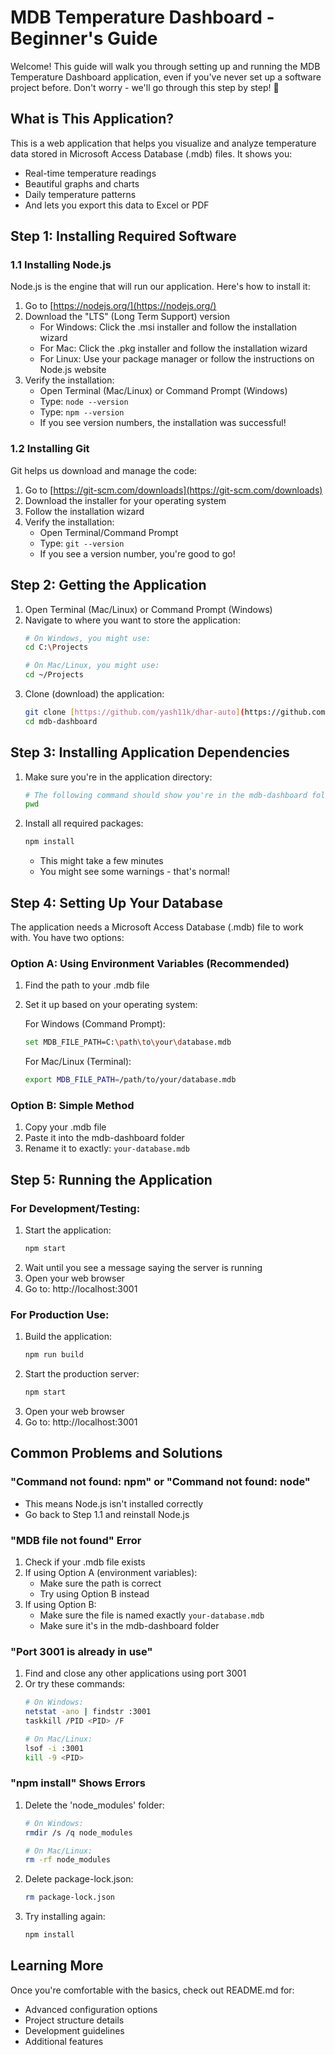 # MDB Temperature Dashboard - Beginner's Guide

Welcome! This guide will walk you through setting up and running the MDB Temperature Dashboard application, even if you've never set up a software project before. Don't worry - we'll go through this step by step! 🚀

## What is This Application?

This is a web application that helps you visualize and analyze temperature data stored in Microsoft Access Database (.mdb) files. It shows you:
- Real-time temperature readings
- Beautiful graphs and charts
- Daily temperature patterns
- And lets you export this data to Excel or PDF

## Step 1: Installing Required Software

### 1.1 Installing Node.js
Node.js is the engine that will run our application. Here's how to install it:

1. Go to [https://nodejs.org/](https://nodejs.org/)
2. Download the "LTS" (Long Term Support) version
   - For Windows: Click the .msi installer and follow the installation wizard
   - For Mac: Click the .pkg installer and follow the installation wizard
   - For Linux: Use your package manager or follow the instructions on Node.js website
3. Verify the installation:
   - Open Terminal (Mac/Linux) or Command Prompt (Windows)
   - Type: `node --version`
   - Type: `npm --version`
   - If you see version numbers, the installation was successful!

### 1.2 Installing Git
Git helps us download and manage the code:

1. Go to [https://git-scm.com/downloads](https://git-scm.com/downloads)
2. Download the installer for your operating system
3. Follow the installation wizard
4. Verify the installation:
   - Open Terminal/Command Prompt
   - Type: `git --version`
   - If you see a version number, you're good to go!

## Step 2: Getting the Application

1. Open Terminal (Mac/Linux) or Command Prompt (Windows)
2. Navigate to where you want to store the application:
   ```bash
   # On Windows, you might use:
   cd C:\Projects

   # On Mac/Linux, you might use:
   cd ~/Projects
   ```
3. Clone (download) the application:
   ```bash
   git clone [https://github.com/yash11k/dhar-auto](https://github.com/yash11K/dhar-auto)
   cd mdb-dashboard
   ```

## Step 3: Installing Application Dependencies

1. Make sure you're in the application directory:
   ```bash
   # The following command should show you're in the mdb-dashboard folder
   pwd
   ```

2. Install all required packages:
   ```bash
   npm install
   ```
   - This might take a few minutes
   - You might see some warnings - that's normal!

## Step 4: Setting Up Your Database

The application needs a Microsoft Access Database (.mdb) file to work with. You have two options:

### Option A: Using Environment Variables (Recommended)
1. Find the path to your .mdb file
2. Set it up based on your operating system:

   For Windows (Command Prompt):
   ```bash
   set MDB_FILE_PATH=C:\path\to\your\database.mdb
   ```

   For Mac/Linux (Terminal):
   ```bash
   export MDB_FILE_PATH=/path/to/your/database.mdb
   ```

### Option B: Simple Method
1. Copy your .mdb file
2. Paste it into the mdb-dashboard folder
3. Rename it to exactly: `your-database.mdb`

## Step 5: Running the Application

### For Development/Testing:
1. Start the application:
   ```bash
   npm start
   ```
2. Wait until you see a message saying the server is running
3. Open your web browser
4. Go to: http://localhost:3001

### For Production Use:
1. Build the application:
   ```bash
   npm run build
   ```
2. Start the production server:
   ```bash
   npm start
   ```
3. Open your web browser
4. Go to: http://localhost:3001

## Common Problems and Solutions

### "Command not found: npm" or "Command not found: node"
- This means Node.js isn't installed correctly
- Go back to Step 1.1 and reinstall Node.js

### "MDB file not found" Error
1. Check if your .mdb file exists
2. If using Option A (environment variables):
   - Make sure the path is correct
   - Try using Option B instead
3. If using Option B:
   - Make sure the file is named exactly `your-database.mdb`
   - Make sure it's in the mdb-dashboard folder

### "Port 3001 is already in use"
1. Find and close any other applications using port 3001
2. Or try these commands:
   ```bash
   # On Windows:
   netstat -ano | findstr :3001
   taskkill /PID <PID> /F

   # On Mac/Linux:
   lsof -i :3001
   kill -9 <PID>
   ```

### "npm install" Shows Errors
1. Delete the 'node_modules' folder:
   ```bash
   # On Windows:
   rmdir /s /q node_modules

   # On Mac/Linux:
   rm -rf node_modules
   ```
2. Delete package-lock.json:
   ```bash
   rm package-lock.json
   ```
3. Try installing again:
   ```bash
   npm install
   ```

## Learning More

Once you're comfortable with the basics, check out README.md for:
- Advanced configuration options
- Project structure details
- Development guidelines
- Additional features

